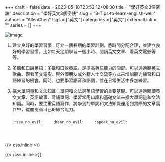 +++ 
draft = false
date = 2023-05-10T23:52:12+08:00
title = "學好英文3個密訣"
description = "學好英文3個密訣"
slug = "3-Tips-to-learn-english-well"
authors = "AllenChen"
tags = ["英文"]
categories = ["英文"]
externalLink = ""
series = []
+++

![image](/images/post/A-rabbit-with-big-blue-eyes-reading-english-book-with-Van-Gogh-style.jpeg)

1. 建立良好的學習習慣：訂立一個長期的學習計劃。將時間分配合理，並建立良好的學習習慣，比如每天定期學習一個小時、閱讀英文文章、看英文電影等等。

2. 多聽和口說英語：多聽和口說英語，是提高英語能力的關鍵。可以透過聽英文歌曲、觀看英文電影、與外國朋友或外籍人士交流等方式來增加聽力練習和口語練習的機會。同時，也要學習語音和語調，並在日常生活中多加練習。

3. 擴大單詞量和文法知識：單詞和文法是英語學習的重要基礎。可以透過閱讀英文文章、英語故事、背誦單詞、學習常用口語和基礎文法來擴大單詞量和文法知識。同時，要注重英語寫作，將學到的單詞和文法知識運用到實際的文章寫作中，從而提高自己的綜合能力。

<p><span class="nowrap"><span class="emojify">🙈</span> <code>:see_no_evil:</code></span>  <span class="nowrap"><span class="emojify">🙉</span> <code>:hear_no_evil:</code></span>  <span class="nowrap"><span class="emojify">🙊</span> <code>:speak_no_evil:</code></span></p>
<br>
    

{{< css.inline >}}
<style>
.emojify {
	font-family: Apple Color Emoji, Segoe UI Emoji, NotoColorEmoji, Segoe UI Symbol, Android Emoji, EmojiSymbols;
	font-size: 2rem;
	vertical-align: middle;
}
@media screen and (max-width:650px) {
  .nowrap {
    display: block;
    margin: 25px 0;
  }
}
</style>
{{< /css.inline >}}
